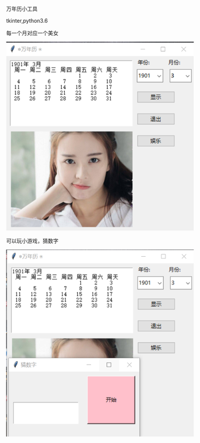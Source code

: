 万年历小工具

tkinter,python3.6

每一个月对应一个美女

![1](https://github.com/otost2012/images/blob/master/years.png?raw=true)



可以玩小游戏，猜数字

![2](https://github.com/otost2012/images/blob/master/game.png?raw=true)